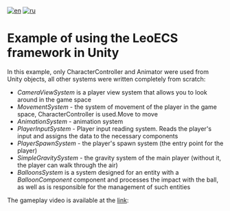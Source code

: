 [![en](https://img.shields.io/badge/lang-en-red.svg)](https://github.com/FrixQn/LeoECS-code-example/blob/main/README.en-US.md)
[![ru](https://img.shields.io/badge/lang-ru-yellow.svg)](https://github.com/FrixQn/LeoECS-code-example/blob/main/README.ru-RU.md)

# Example of using the LeoECS framework in Unity
In this example, only CharacterController and Animator were used from Unity objects, all other systems were written completely from scratch:

- *CameraViewSystem* is a player view system that allows you to look around in the game space
- *MovementSystem* - the system of movement of the player in the game space, CharacterController is used.Move to move
- *AnimationSystem* - animation system
- *PlayerInputSystem* - Player input reading system. Reads the player's input and assigns the data to the necessary components
- *PlayerSpawnSystem* - the player's spawn system (the entry point for the player)
- *SimpleGravitySystem* - the gravity system of the main player (without it, the player can walk through the air)
- *BalloonsSystem* is a system designed for an entity with a *BalloonComponent* component and processes the impact with the ball, as well as is responsible for the management of such entities

The gameplay video is available at the [link](https://drive.google.com/file/d/1bT9QtJy2-Rx3AwKvymQvC1Ygt2_vTZz2/view?usp=sharing):